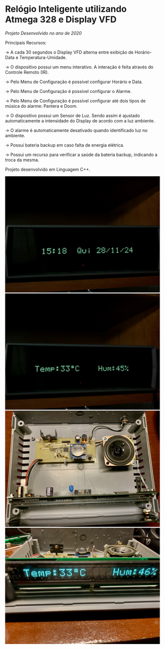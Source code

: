 # Relógio Inteligente utilizando Atmega 328 e Display VFD

*Projeto Desenvolvido no ano de 2020*

Principais Recursos:

-> A cada 30 segundos o Display VFD alterna entre exibição de Horário-Data e Temperatura-Umidade.

-> O dispositivo possui um menu interativo. A interação é feita através do Controle Remoto (IR).

-> Pelo Menu de Configuração é possível configurar Horário e Data.

-> Pelo Menu de Configuração é possível configurar o Alarme.

-> Pelo Menu de Configuração é possível configurar até dois tipos de música do alarme: Pantera e Doom.

-> O dispositivo possui um Sensor de Luz. Sendo assim é ajustado automaticamente a intensidade do Display de acordo com a luz ambiente. 

-> O alarme é automaticamente desativado quando identificado luz no ambiente.

-> Possui bateria backup em caso falta de energia elétrica.

-> Possui um recurso para verificar a saúde da bateria backup, indicando a troca da mesma.


Projeto desenvolvido em Linguagem C++.

![image info](Fotos/IMG_7552.jpg)
![image info](Fotos/IMG_7553.jpg)
![image info](Fotos/IMG_7554.jpg)
![image info](Fotos/IMG_7556.jpg)
